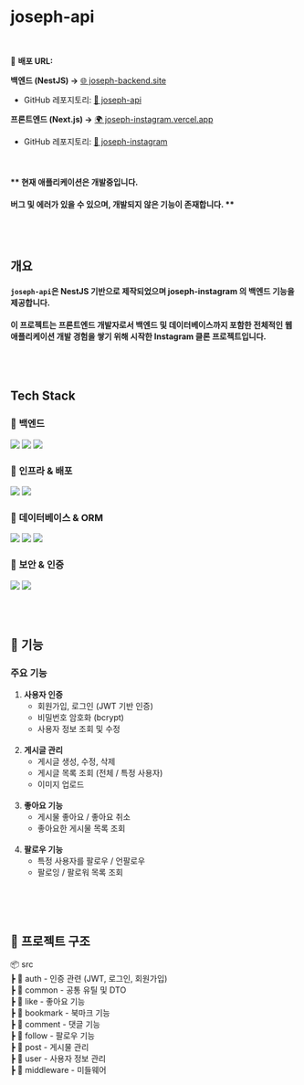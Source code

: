 # joseph-api

<br>

🚀 **배포 URL:**

**백엔드 (NestJS) →** [🌐 joseph-backend.site](https://joseph-backend.site)

- GitHub 레포지토리: [📂 joseph-api](https://github.com/changmoolee/joseph-api)

**프론트엔드 (Next.js) →** [🌍 joseph-instagram.vercel.app](https://joseph-instagram.vercel.app/)

- GitHub 레포지토리: [📂 joseph-instagram](https://github.com/changmoolee/joseph-instagram)

<br>

#### \*\* 현재 애플리케이션은 개발중입니다.

#### 버그 및 에러가 있을 수 있으며, 개발되지 않은 기능이 존재합니다. \*\*

<br><br>

## 개요

#### `joseph-api`은 NestJS 기반으로 제작되었으며 joseph-instagram 의 백엔드 기능을 제공합니다.<br>

#### 이 프로젝트는 프론트엔드 개발자로서 백엔드 및 데이터베이스까지 포함한 전체적인 웹 애플리케이션 개발 경험을 쌓기 위해 시작한 Instagram 클론 프로젝트입니다.

<br><br>

## Tech Stack

### 📌 **백엔드**

<img src="https://img.shields.io/badge/NestJS-E0234E?style=flat-square&logo=NestJS&logoColor=white"/></a>
<img src="https://img.shields.io/badge/TypeScript-3178C6?style=flat-square&logo=TypeScript&logoColor=white"/></a>
<img src="https://img.shields.io/badge/Node.js-339933?style=flat-square&logo=Node.js&logoColor=white"/></a>

### 📌 **인프라 & 배포**

<img src="https://img.shields.io/badge/AWS EC2-FF9900?style=flat-square&logo=Amazon EC2&logoColor=white"/></a>
<img src="https://img.shields.io/badge/AWS S3-569A31?style=flat-square&logo=Amazon S3&logoColor=white"/></a>

### 📌 **데이터베이스 & ORM**

<img src="https://img.shields.io/badge/MySQL-4479A1?style=flat-square&logo=MySQL&logoColor=white"/></a>
<img src="https://img.shields.io/badge/TypeORM-FF5733?style=flat-square&logo=typeorm&logoColor=white"/></a>
<img src="https://img.shields.io/badge/AWS S3-569A31?style=flat-square&logo=Amazon S3&logoColor=white"/></a>

### 📌 **보안 & 인증**

<img src="https://img.shields.io/badge/JWT-black?style=flat-square&logo=jsonwebtokens&logoColor=white"/></a>
<img src="https://img.shields.io/badge/bcrypt-aaaaaa?style=flat-square&logo=security&logoColor=white"/></a>

<br><br>

## 📌 기능

### 주요 기능

1. **사용자 인증**<br>
   - 회원가입, 로그인 (JWT 기반 인증)<br>
   - 비밀번호 암호화 (bcrypt)<br>
   - 사용자 정보 조회 및 수정<br><br>
2. **게시글 관리**<br>
   - 게시글 생성, 수정, 삭제<br>
   - 게시글 목록 조회 (전체 / 특정 사용자)<br>
   - 이미지 업로드<br><br>
3. **좋아요 기능**<br>
   - 게시물 좋아요 / 좋아요 취소<br>
   - 좋아요한 게시물 목록 조회<br><br>
4. **팔로우 기능**<br>
   - 특정 사용자를 팔로우 / 언팔로우<br>
   - 팔로잉 / 팔로워 목록 조회<br><br>

<br><br>

## 📂 프로젝트 구조

📦 src<br>
┣ 📂 auth - 인증 관련 (JWT, 로그인, 회원가입)<br>
┣ 📂 common - 공통 유틸 및 DTO<br>
┣ 📂 like - 좋아요 기능<br>
┣ 📂 bookmark - 북마크 기능<br>
┣ 📂 comment - 댓글 기능<br>
┣ 📂 follow - 팔로우 기능<br>
┣ 📂 post - 게시물 관리<br>
┣ 📂 user - 사용자 정보 관리<br>
┣ 📂 middleware - 미들웨어 <br>

